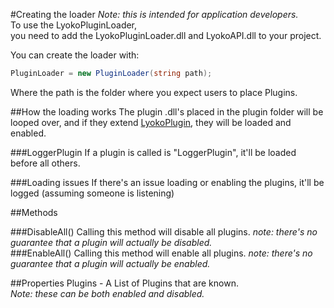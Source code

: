 #Creating the loader
*Note: this is intended for application developers.*<br>
To use the LyokoPluginLoader, <br>
you need to add the LyokoPluginLoader.dll and LyokoAPI.dll to your project.

You can create the loader with:
```csharp
PluginLoader = new PluginLoader(string path);
```
Where the path is the folder where you expect users to place Plugins.

##How the loading works
The plugin .dll's placed in the plugin folder will be looped over,
and if they extend [LyokoPlugin](../LyokoPlugin/introduction.md),
they will be loaded and enabled.

###LoggerPlugin
If a plugin is called is "LoggerPlugin", it'll be loaded before all others.

###Loading issues
If there's an issue loading or enabling the plugins, it'll be logged (assuming someone is listening)

##Methods

###DisableAll()
Calling this method will disable all plugins.
*note: there's no guarantee that a plugin will actually be disabled.*<br>
###EnableAll()
Calling this method will enable all plugins.
*note: there's no guarantee that a plugin will actually be enabled.* <br>

##Properties
Plugins - A List of Plugins that are known.<br>
*Note: these can be both enabled and disabled.*
